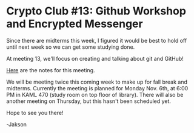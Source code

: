 # Crypto Club #13: Github Workshop and Encrypted Messenger

Since there are midterms this week, I figured it would be best to hold off until next week so we can get some studying done.

At meeting 13, we'll focus on creating and talking about git and GitHub!

[Here](https://github.com/CryptoClubUMD/cryptoclub/blob/master/meeting-notes/f17/meeting-13.md
) are the notes for this meeting.

We will be meeting twice this coming week to make up for fall break and midterms.
Currently the meeting is planned for Monday Nov. 6th, at 6:00 PM in KAML 470 (study room on top floor of library). There will also be another meeting on Thursday, but this hasn't been scheduled yet.

Hope to see you there!

-Jakson
